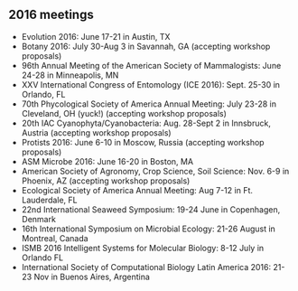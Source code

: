 ## 2016 meetings
* Evolution 2016: June 17-21 in Austin, TX
* Botany 2016: July 30-Aug 3 in Savannah, GA (accepting workshop proposals)
* 96th Annual Meeting of the American Society of Mammalogists: June 24-28 in Minneapolis, MN
* XXV International Congress of Entomology (ICE 2016): Sept. 25-30 in Orlando, FL
* 70th Phycological Society of America Annual Meeting: July 23-28 in Cleveland, OH (yuck!) (accepting workshop proposals)
* 20th IAC Cyanophyta/Cyanobacteria: Aug. 28-Sept 2 in Innsbruck, Austria (accepting workshop proposals)
* Protists 2016: June 6-10 in Moscow, Russia (accepting workshop proposals)
* ASM Microbe 2016: June 16-20 in Boston, MA
* American Society of Agronomy, Crop Science, Soil Science: Nov. 6-9 in Phoenix, AZ (accepting workshop proposals)
* Ecological Society of America Annual Meeting: Aug 7-12 in Ft. Lauderdale, FL
* 22nd International Seaweed Symposium: 19-24 June in Copenhagen, Denmark
* 16th International Symposium on Microbial Ecology: 21-26 August in Montreal, Canada
* ISMB 2016 Intelligent Systems for Molecular Biology: 8-12 July in Orlando FL
* International Society of Computational Biology Latin America 2016: 21-23 Nov in Buenos Aires, Argentina